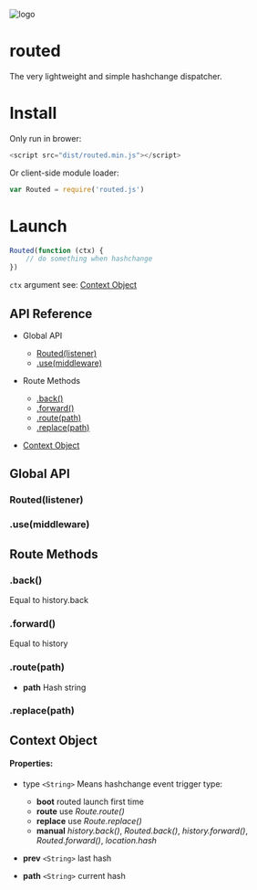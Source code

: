 ![logo](http://switer.qiniudn.com/crossroads.png)
# routed
The very lightweight and simple hashchange dispatcher.

# Install
Only run in brower:

```js
<script src="dist/routed.min.js"></script>
```
Or client-side module loader:

```js
var Routed = require('routed.js')
```

# Launch

```js
Routed(function (ctx) {
    // do something when hashchange
})
```

`ctx` argument see: [Context Object](#contextobject)


## API Reference

- Global API
    - [Routed(listener)](#Routedlistener)
    - [.use(middleware)](usemiddleware)

- Route Methods
    - [.back()](back)
    - [.forward()](forward)
    - [.route(path)](routepath)
    - [.replace(path)](replacepath)

- [Context Object](#contextobject)


## Global API

### Routed(listener)

### .use(middleware)

## Route Methods

### .back()
Equal to history.back

### .forward()
Equal to history

### .route(path)
- **path** <String> Hash string

### .replace(path)


## Context Object

#### Properties:

- type `<String>` Means hashchange event trigger type:
    - **boot**  routed launch first time
    - **route** use *Route.route()*
    - **replace** use *Route.replace()*
    - **manual** *history.back()*, *Routed.back()*, *history.forward()*, *Routed.forward()*, *location.hash*

- **prev** `<String>` last hash
- **path** `<String>` current hash

